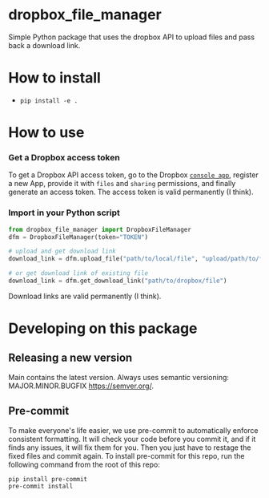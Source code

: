 # dropbox_file_manager
Simple Python package that uses the dropbox API to upload files and pass back a download link.

# How to install
- `pip install -e .`

# How to use

### Get a Dropbox access token
To get a Dropbox API access token, go to the Dropbox [`console app`](https://www.dropbox.com/developers/apps), register a new App, provide it with `files` and `sharing` permissions, and finally generate an access token. The access token is valid permanently (I think).

### Import in your Python script
```python
from dropbox_file_manager import DropboxFileManager
dfm = DropboxFileManager(token="TOKEN")

# upload and get download link
download_link = dfm.upload_file("path/to/local/file", "upload/path/to/file/in/dropbox")

# or get download link of existing file
download_link = dfm.get_download_link("path/to/dropbox/file")
```
Download links are valid permanently (I think).


# Developing on this package

## Releasing a new version
Main contains the latest version.
Always uses semantic versioning: MAJOR.MINOR.BUGFIX https://semver.org/.

## Pre-commit
To make everyone's life easier, we use pre-commit to automatically enforce consistent formatting. It will check your code before you commit it, and if it finds any issues, it will fix them for you. Then you just have to restage the fixed files and commit again.
To install pre-commit for this repo, run the following command from the root of this repo:
```
pip install pre-commit
pre-commit install
```
